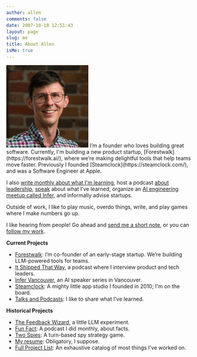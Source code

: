 ```yaml
---
author: allen
comments: false
date: 2007-10-10 12:51:43
layout: page
slug: me
title: About Allen
isMe: true
---
```


<img src='/images/2024/allen-pike-2024.jpg' style='width: 220px;' class='side'>
I’m a founder who loves building great software. Currently, I'm building a new product startup, [Forestwalk](https://forestwalk.ai/), where we’re making delightful tools that help teams move faster. Previously I founded [Steamclock](https://steamclock.com/), and was a Software Engineer at Apple.

I also [write monthly about what I'm learning](/archive/), host a podcast [about leadership](https://itshipped.fm), [speak](/speaking/) about what I’ve learned, organize an [AI engineering meetup called Infer](https://infervan.com/), and informally advise startups.

Outside of work, I like to play music, overdo things, write, and play games where I make numbers go up.

I like hearing from people! Go ahead and [send me a short note](/contact/), or you can [follow my work](/subscribe/).

**Current Projects**

- [Forestwalk](https://forestwalk.ai/): I’m co-founder of an early-stage startup. We’re building LLM-powered tools for teams.
- [It Shipped That Way](https://www.itshipped.fm/), a podcast where I interview product and tech leaders.
- [Infer Vancouver](https://infervan.com/), an AI speaker series in Vancouver.
- [Steamclock](https://steamclock.com/): A mighty little app studio I founded in 2010; I'm on the board.
- [Talks and Podcasts](/speaking/): I like to share what I’ve learned.

**Historical Projects**

- [The Feedback Wizard](https://feedbackwizard.steamclock.com/), a little LLM experiment.
- [Fun Fact](https://funfact.fm/): A podcast I did monthly, about facts.
- [Two Spies](https://playspies.com): A turn-based spy strategy game.
- [My resume](/resume/): Obligatory, I suppose.
- [Full Project List](/projects/): An exhaustive catalog of most things I've worked on.
